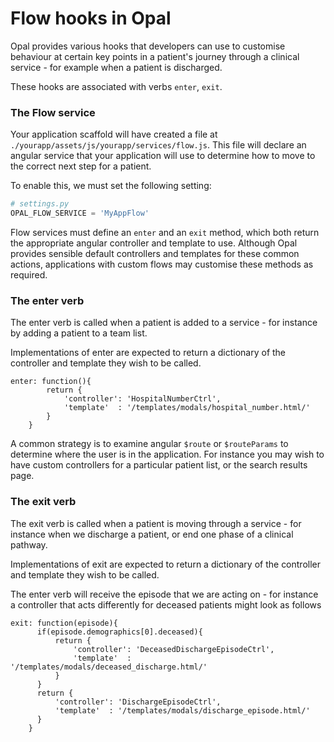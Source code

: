 # Flow hooks in Opal

Opal provides various hooks that developers can use to customise behaviour at certain key points
in a patient's journey through a clinical service - for example when a patient is discharged.

These hooks are associated with verbs `enter`, `exit`.

### The Flow service

Your application scaffold will have created a file at
`./yourapp/assets/js/yourapp/services/flow.js`. This file will declare an angular service that
your application will use to determine how to move to the correct next step for a patient.

To enable this, we must set the following setting:

```python
# settings.py
OPAL_FLOW_SERVICE = 'MyAppFlow'
```

Flow services must define an `enter` and an `exit` method, which both return the appropriate
angular controller and template to use. Although Opal provides sensible default controllers and
templates for these common actions, applications with custom flows may customise these methods
as required.

### The enter verb

The enter verb is called when a patient is added to a service - for instance by adding a patient
to a team list.

Implementations of enter are expected to return a dictionary of the controller and template they
wish to be called.

    enter: function(){
            return {
                'controller': 'HospitalNumberCtrl',
                'template'  : '/templates/modals/hospital_number.html/'
            }
        }

A common strategy is to examine angular `$route` or `$routeParams` to determine where the user is
in the application.
For instance you may wish to have custom controllers for a particular patient list, or the search
results page.

### The exit verb

The exit verb is called when a patient is moving through a service - for instance when we
discharge a patient, or end
one phase of a clinical pathway.

Implementations of exit are expected to return a dictionary of the controller and template
they wish to be called.

The enter verb will receive the episode that we are acting on - for instance a controller
that acts differently for deceased patients might look as follows

    exit: function(episode){
          if(episode.demographics[0].deceased){
              return {
                  'controller': 'DeceasedDischargeEpisodeCtrl',
                  'template'  : '/templates/modals/deceased_discharge.html/'
              }
          }
          return {
              'controller': 'DischargeEpisodeCtrl',
              'template'  : '/templates/modals/discharge_episode.html/'
          }
        }
